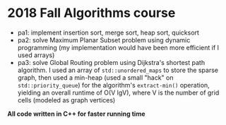 # 2018 Fall Algorithms course

* pa1: implement insertion sort, merge sort, heap sort, quicksort
* pa2: solve Maximum Planar Subset problem using dynamic programming (my implementation would have been more efficient if I used arrays)
* pa3: solve Global Routing problem using Dijkstra's shortest path algorithm. I used an array of `std::unordered_maps` to store the sparse graph, then used a min-heap (used a small "hack" on `std::priority_queue`) for the algorithm's `extract-min()` operation, yielding an overall runtime of O(V lgV), where V is the number of grid cells (modeled as graph vertices)

**All code written in C++ for faster running time**
